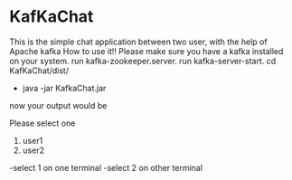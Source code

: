 # KafKaChat
This is the simple chat application between two user, with the help of Apache kafka
How to use it!!
Please make sure you have a kafka installed on your system.
run kafka-zookeeper.server. 
run kafka-server-start.
cd KafKaChat/dist/
- java -jar KafkaChat.jar

now your output would be 

Please select one 
1. user1
2. user2

-select 1 on one terminal 
-select 2 on other terminal
